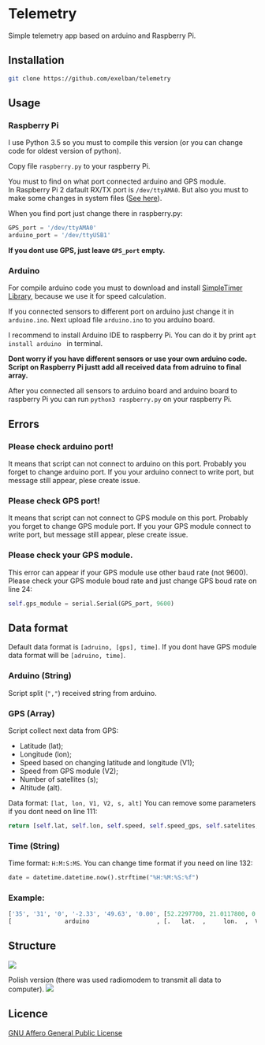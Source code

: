 # Telemetry
Simple telemetry app based on arduino and Raspberry Pi.

## Installation
```sh
git clone https://github.com/exelban/telemetry
```

## Usage
### Raspberry Pi
I use Python 3.5 so you must to compile this version (or you can change code for oldest version of python).

Copy file ```raspberry.py``` to your raspberry Pi.

You must to find on what port connected arduino and GPS module.<br />
In Raspberry Pi 2 dafault RX/TX port is ```/dev/ttyAMA0```. But also you must to make some changes in system files ([See here](https://learn.adafruit.com/adafruit-ultimate-gps-on-the-raspberry-pi?view=all)).

When you find port just change there in raspberry.py:
```python
GPS_port = '/dev/ttyAMA0'
arduino_port = '/dev/ttyUSB1'
```

**If you dont use GPS, just leave ```GPS_port``` empty.**

### Arduino
For compile arduino code you must to download and install [SimpleTimer Library](http://playground.arduino.cc/Code/SimpleTimer), because we use it for speed calculation.

If you connected sensors to different port on arduino just change it in ```arduino.ino```.
Next upload file ```arduino.ino``` to you arduino board.

I recommend to install Arduino IDE to raspberry Pi. You can do it by print ```apt install arduino ``` in terminal.

**Dont worry if you have different sensors or use your own arduino code. Script on Raspberry Pi justt add all received data from adruino to final array.**

After you connected all sensors to arduino board and arduino board to raspberry Pi you can run ```python3 raspberry.py``` on your raspberry Pi.

## Errors
### Please check arduino port!
It means that script can not connect to arduino on this port. Probably you forget to change arduino port.
If you your arduino connect to write port, but message still appear, plese create issue.

### Please check GPS port!
It means that script can not connect to GPS module on this port. Probably you forget to change GPS module port.
If you your GPS module connect to write port, but message still appear, plese create issue.

### Please check your GPS module.
This error can appear if your GPS module use other baud rate (not 9600). Please check your GPS module boud rate and just change GPS boud rate on line 24: 
```python
self.gps_module = serial.Serial(GPS_port, 9600)
```

## Data format
Default data format is ```[adruino, [gps], time]```.
If you dont have GPS module data format will be ```[adruino, time]```.

### Arduino (String)
Script split (```","```) received string from arduino.

### GPS (Array)
Script collect next data from GPS:
  - Latitude (lat);
  - Longitude (lon);
  - Speed based on changing latitude and longitude (V1);
  - Speed from GPS module (V2);
  - Number of satellites (s);
  - Altitude (alt).
  
Data format: ```[lat, lon, V1, V2, s, alt]```
You can remove some parameters if you dont need on line 111: 
```python
return [self.lat, self.lon, self.speed, self.speed_gps, self.satelites, self.altitude]
```

### Time (String)
Time format: ```H:M:S:MS```.
You can change time format if you need on line 132: 
```python
date = datetime.datetime.now().strftime("%H:%M:%S:%f")
```

### Example:
```python
['35', '31', '0', '-2.33', '49.63', '0.00', [52.2297700, 21.0117800, 0.00, 0.00, 7, 137], '17:22:53:208957']
[               arduino                   , [.   lat.  ,     lon.  ,  V1 ,  V2 , s, alt],        TIME      ]
```

## Structure
![](https://s3.eu-central-1.amazonaws.com/serhiy/Github_repo/Zrzut+ekranu+2017-03-29+o+21.26.37.png) 

Polish version (there was used radiomodem to transmit all data to computer).
![](https://s3.eu-central-1.amazonaws.com/serhiy/Github_repo/12970154_1156605494389480_584957392_o.jpg) 

## Licence
[GNU Affero General Public License](https://github.com/exelban/telemetry/blob/master/LICENSE)
